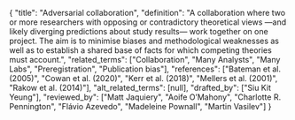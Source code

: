 {
    "title": "Adversarial collaboration",
    "definition": "A collaboration where two or more researchers with opposing or contradictory theoretical views —and likely diverging predictions about study results— work together on one project. The aim is to minimise biases and methodological weaknesses as well as to establish a shared base of facts for which competing theories must account.",
    "related_terms": ["Collaboration", "Many Analysts", "Many Labs", "Preregistration", "Publication bias"],
    "references": ["Bateman et al. (2005)", "Cowan et al. (2020)", "Kerr et al. (2018)", "Mellers et al. (2001)", "Rakow et al. (2014)"],
    "alt_related_terms": [null],
    "drafted_by": ["Siu Kit Yeung"],
    "reviewed_by": ["Matt Jaquiery", "Aoife O’Mahony", "Charlotte R. Pennington", "Flávio Azevedo", "Madeleine Pownall", "Martin Vasilev"]
  }
